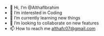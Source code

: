 - 👋 Hi, I’m @AlthafIbrahim
- 👀 I’m interested in Coding
- 🌱 I’m currently learning new things
- 💞️ I’m looking to collaborate on new features
- 📫 How to reach me althafc07@gmail.com

<!---
AlthafIbrahim/AlthafIbrahim is a ✨ special ✨ repository because its `README.md` (this file) appears on your GitHub profile.
You can click the Preview link to take a look at your changes.
--->
